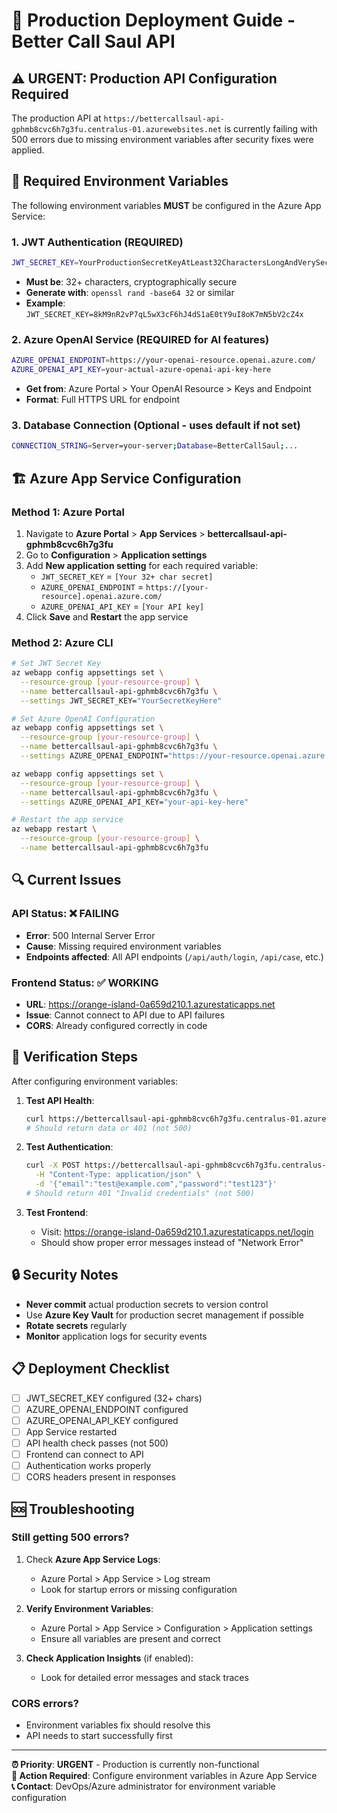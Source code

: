 # 🚀 Production Deployment Guide - Better Call Saul API

## ⚠️ **URGENT: Production API Configuration Required**

The production API at `https://bettercallsaul-api-gphmb8cvc6h7g3fu.centralus-01.azurewebsites.net` is currently failing with 500 errors due to missing environment variables after security fixes were applied.

## 🔧 **Required Environment Variables**

The following environment variables **MUST** be configured in the Azure App Service:

### **1. JWT Authentication (REQUIRED)**
```bash
JWT_SECRET_KEY=YourProductionSecretKeyAtLeast32CharactersLongAndVerySecure!
```
- **Must be**: 32+ characters, cryptographically secure
- **Generate with**: `openssl rand -base64 32` or similar
- **Example**: `JWT_SECRET_KEY=8kM9nR2vP7qL5wX3cF6hJ4dS1aE0tY9uI8oK7mN5bV2cZ4x`

### **2. Azure OpenAI Service (REQUIRED for AI features)**
```bash
AZURE_OPENAI_ENDPOINT=https://your-openai-resource.openai.azure.com/
AZURE_OPENAI_API_KEY=your-actual-azure-openai-api-key-here
```
- **Get from**: Azure Portal > Your OpenAI Resource > Keys and Endpoint
- **Format**: Full HTTPS URL for endpoint

### **3. Database Connection (Optional - uses default if not set)**
```bash
CONNECTION_STRING=Server=your-server;Database=BetterCallSaul;...
```

## 🏗️ **Azure App Service Configuration**

### **Method 1: Azure Portal**
1. Navigate to **Azure Portal** > **App Services** > **bettercallsaul-api-gphmb8cvc6h7g3fu**
2. Go to **Configuration** > **Application settings**
3. Add **New application setting** for each required variable:
   - `JWT_SECRET_KEY` = `[Your 32+ char secret]`
   - `AZURE_OPENAI_ENDPOINT` = `https://[your-resource].openai.azure.com/`
   - `AZURE_OPENAI_API_KEY` = `[Your API key]`
4. Click **Save** and **Restart** the app service

### **Method 2: Azure CLI**
```bash
# Set JWT Secret Key
az webapp config appsettings set \
  --resource-group [your-resource-group] \
  --name bettercallsaul-api-gphmb8cvc6h7g3fu \
  --settings JWT_SECRET_KEY="YourSecretKeyHere"

# Set Azure OpenAI Configuration  
az webapp config appsettings set \
  --resource-group [your-resource-group] \
  --name bettercallsaul-api-gphmb8cvc6h7g3fu \
  --settings AZURE_OPENAI_ENDPOINT="https://your-resource.openai.azure.com/"

az webapp config appsettings set \
  --resource-group [your-resource-group] \
  --name bettercallsaul-api-gphmb8cvc6h7g3fu \
  --settings AZURE_OPENAI_API_KEY="your-api-key-here"

# Restart the app service
az webapp restart \
  --resource-group [your-resource-group] \
  --name bettercallsaul-api-gphmb8cvc6h7g3fu
```

## 🔍 **Current Issues**

### **API Status**: ❌ FAILING
- **Error**: 500 Internal Server Error
- **Cause**: Missing required environment variables
- **Endpoints affected**: All API endpoints (`/api/auth/login`, `/api/case`, etc.)

### **Frontend Status**: ✅ WORKING  
- **URL**: https://orange-island-0a659d210.1.azurestaticapps.net
- **Issue**: Cannot connect to API due to API failures
- **CORS**: Already configured correctly in code

## 🚦 **Verification Steps**

After configuring environment variables:

1. **Test API Health**:
   ```bash
   curl https://bettercallsaul-api-gphmb8cvc6h7g3fu.centralus-01.azurewebsites.net/api/case
   # Should return data or 401 (not 500)
   ```

2. **Test Authentication**:
   ```bash
   curl -X POST https://bettercallsaul-api-gphmb8cvc6h7g3fu.centralus-01.azurewebsites.net/api/auth/login \
     -H "Content-Type: application/json" \
     -d '{"email":"test@example.com","password":"test123"}'
   # Should return 401 "Invalid credentials" (not 500)
   ```

3. **Test Frontend**:
   - Visit: https://orange-island-0a659d210.1.azurestaticapps.net/login
   - Should show proper error messages instead of "Network Error"

## 🔒 **Security Notes**

- **Never commit** actual production secrets to version control
- Use **Azure Key Vault** for production secret management if possible
- **Rotate secrets** regularly
- **Monitor** application logs for security events

## 📋 **Deployment Checklist**

- [ ] JWT_SECRET_KEY configured (32+ chars)
- [ ] AZURE_OPENAI_ENDPOINT configured
- [ ] AZURE_OPENAI_API_KEY configured  
- [ ] App Service restarted
- [ ] API health check passes (not 500)
- [ ] Frontend can connect to API
- [ ] Authentication works properly
- [ ] CORS headers present in responses

## 🆘 **Troubleshooting**

### **Still getting 500 errors?**
1. Check **Azure App Service Logs**:
   - Azure Portal > App Service > Log stream
   - Look for startup errors or missing configuration

2. **Verify Environment Variables**:
   - Azure Portal > App Service > Configuration > Application settings
   - Ensure all variables are present and correct

3. **Check Application Insights** (if enabled):
   - Look for detailed error messages and stack traces

### **CORS errors?**
- Environment variables fix should resolve this
- API needs to start successfully first

---

**⏰ Priority**: **URGENT** - Production is currently non-functional  
**🔧 Action Required**: Configure environment variables in Azure App Service  
**📞 Contact**: DevOps/Azure administrator for environment variable configuration